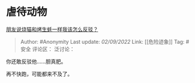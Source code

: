 # 虐待动物
[朋友说烧猫和烤生蚝一样我该怎么反驳？](https://www.zhihu.com/question/548913002/answer/2647968130)

> Author: #Anonymity
> Last update: *02/09/2022*
> Link: [[危险迹象]]
> Tag: #安全
> 评论区：
> 泛讨论：

你还敢反驳他……胆真肥。

再不快跑，可能都来不及了。
